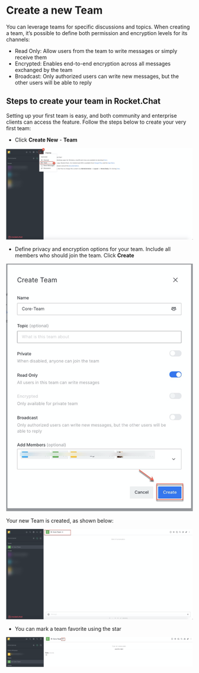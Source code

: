 # Create a new Team

You can leverage teams for specific discussions and topics. When creating a team, it’s possible to define both permission and encryption levels for its channels:

* Read Only: Allow users from the team to write messages or simply receive them
* Encrypted: Enables end-to-end encryption across all messages exchanged by the team
* Broadcast: Only authorized users can write new messages, but the other users will be able to reply

## **Steps to create your team in Rocket.Chat**

Setting up your first team is easy, and both community and enterprise clients can access the feature. Follow the steps below to create your very first team:

* Click **Create New** - **Team**

![](<../../../../.gitbook/assets/image (339).png>)

* Define privacy and encryption options for your team. Include all members who should join the team. Click **Create**

![](<../../../../.gitbook/assets/image (340).png>)

Your new Team is created, as shown below:

![](<../../../../.gitbook/assets/image (341).png>)

* You can mark a team favorite using the star

![](<../../../../.gitbook/assets/image (349) (1) (1) (1) (1) (2) (2) (2) (2) (2) (1) (1) (1) (1) (3).png>)
